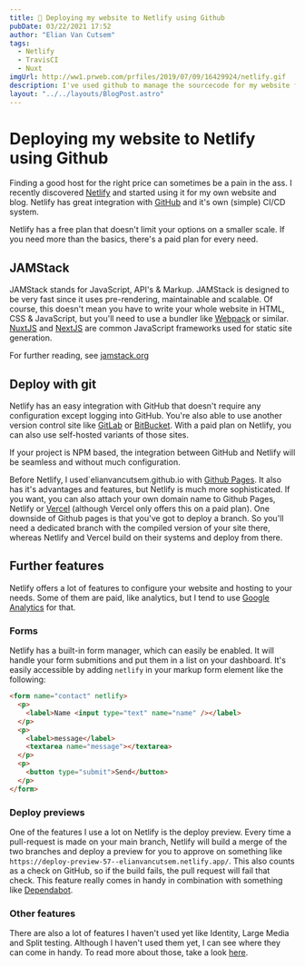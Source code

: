 ```yaml
---
title: 🚀 Deploying my website to Netlify using Github
pubDate: 03/22/2021 17:52
author: "Elian Van Cutsem"
tags:
  - Netlify
  - TravisCI
  - Nuxt
imgUrl: http://ww1.prweb.com/prfiles/2019/07/09/16429924/netlify.gif
description: I've used github to manage the sourcecode for my website for a long time, github pages came with it. Now I discovered a better way to deploy and host websites.
layout: "../../layouts/BlogPost.astro"
---
```


# Deploying my website to Netlify using Github

Finding a good host for the right price can sometimes be a pain in the ass. I recently discovered [Netlify](https://netlify.com) and started using it for my own website and blog. Netlify has great integration with [GitHub](https://github.com) and it's own (simple) CI/CD system.

Netlify has a free plan that doesn't limit your options on a smaller scale. If you need more than the basics, there's a paid plan for every need.

## JAMStack

JAMStack stands for JavaScript, API's & Markup. JAMStack is designed to be very fast since it uses pre-rendering, maintainable and scalable. Of course, this doesn't mean you have to write your whole website in HTML, CSS & JavaScript, but you'll need to use a bundler like [Webpack](https://webpack.js.org) or similar. [NuxtJS](https://nuxtjs.org) and [NextJS](https://nextjs.org) are common JavaScript frameworks used for static site generation.

For further reading, see [jamstack.org](https://jamstack.org)

## Deploy with git

Netlify has an easy integration with GitHub that doesn't require any configuration except logging into GitHub. You're also able to use another version control site like [GitLab](https://gitlab.com) or [BitBucket](https://bitbucket.com). With a paid plan on Netlify, you can also use self-hosted variants of those sites.

If your project is NPM based, the integration between GitHub and Netlify will be seamless and without much configuration.

Before Netlify, I used`elianvancutsem.github.io with [Github Pages](https://pages.github.com). It also has it's advantages and features, but Netlify is much more sophisticated. If you want, you can also attach your own domain name to Github Pages, Netlify or [Vercel](https://vercel.com) (although Vercel only offers this on a paid plan). One downside of Github pages is that you've got to deploy a branch. So you'll need a dedicated branch with the compiled version of your site there, whereas Netlify and Vercel build on their systems and deploy from there.

## Further features

Netlify offers a lot of features to configure your website and hosting to your needs. Some of them are paid, like analytics, but I tend to use [Google Analytics](https://analytics.google.com) for that.

### Forms

Netlify has a built-in form manager, which can easily be enabled. It will handle your form submitions and put them in a list on your dashboard. It's easily accessible by adding `netlify` in your markup form element like the following:

```html
<form name="contact" netlify>
  <p>
    <label>Name <input type="text" name="name" /></label>
  </p>
  <p>
    <label>message</label>
    <textarea name="message"></textarea>
  </p>
  <p>
    <button type="submit">Send</button>
  </p>
</form>
```

### Deploy previews

One of the features I use a lot on Netlify is the deploy preview. Every time a pull-request is made on your main branch, Netlify will build a merge of the two branches and deploy a preview for you to approve on something like `https://deploy-preview-57--elianvancutsem.netlify.app/`. This also counts as a check on GitHub, so if the build fails, the pull request will fail that check. This feature really comes in handy in combination with something like [Dependabot](https://dependabot.com/).

### Other features

There are also a lot of features I haven't used yet like Identity, Large Media and Split testing. Although I haven't used them yet, I can see where they can come in handy. To read more about those, take a look [here](https://www.netlify.com/products/).
